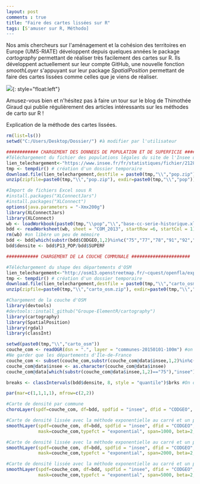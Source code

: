 ```yaml
---
layout: post
comments : true
title: "Faire des cartes lissées sur R"
tags: [S'amuser sur R, Méthodo]
--- 
```


Nos amis chercheurs sur l'aménagement et la cohésion des territoires en Europe (UMS-RIATE) développent depuis quelques années le package *cartography* permettant de réaliser très facilement des cartes sur R. Ils développent actuellement sur leur compte GitHub, une nouvelle fonction *smoothLayer* s'appuyant sur leur package *SpatialPosition* permettant de faire des cartes lissées comme celles que je viens de réaliser.   

![](https://antuki.github.io/figure/cartes_lissees_fig1.png){: style="float:left"} 

Amusez-vous bien et n'hésitez pas à faire un tour sur le blog de Thimothée Giraud qui publie régulièrement des articles intéressants sur les méthodes de carto sur R ! 

<!--break-->

Explication de la méthode des cartes lissées.

```r
rm(list=ls())
setwd("C:/Users/Desktop/Dossier/") #à modifier par l'utilisateur 

############ CHARGEMENT DES DONNEES DE POPULATION ET DE SUPERFICIE ######################
#Téléchargement du fichier des populations légales du site de l'Insee dans un dossier temporaire
lien_telechargement<-"https://www.insee.fr/fr/statistiques/fichier/2128166/base-cc-serie-historique.zip"
tmp <- tempdir() # création d'un dossier temporaire
download.file(lien_telechargement,destfile = paste0(tmp,"\\","pop.zip")) #on télécharge
unzip(zipfile=paste0(tmp,"\\","pop.zip"), exdir=paste0(tmp,"\\","pop")) #on dézippe

#Import de fichiers Excel sous R
#install.packages("XLConnectJars")
#install.packages("XLConnect")
options(java.parameters = "-Xmx200g")
library(XLConnectJars)
library(XLConnect)
wb <- loadWorkbook(paste0(tmp,"\\pop","\\","base-cc-serie-historique.xls"), create = FALSE) #lecture du fichier
bdd <- readWorksheet(wb, sheet = "COM_2013", startRow =6, startCol = 1)[,c("CODGEO","P13_POP","SUPERF")] #transformation d'une feuille de classeur en data.frame
rm(wb) #on libère un peu de mémoire
bdd <- bdd[which(substr(bdd$CODGEO,1,2)%in%c("75","77","78","91","92","93","94","95")),] #On ne garde que les communes d'Île-de-France
bdd$densite <- bdd$P13_POP/bdd$SUPERF

############ CHARGEMENT DE LA COUCHE COMMUNALE ######################

#Téléchargement du shape des départements d'OSM
lien_telechargement<-"http://osm13.openstreetmap.fr/~cquest/openfla/export/communes-20150101-100m-shp.zip"
tmp <- tempdir() # création d'un dossier temporaire
download.file(lien_telechargement,destfile = paste0(tmp,"\\","carto_osm.zip")) #on télécharge
unzip(zipfile=paste0(tmp,"\\","carto_osm.zip"), exdir=paste0(tmp,"\\","carto_osm")) #on dézippe

#Chargement de la couche d'OSM
library(devtools)
#devtools::install_github("Groupe-ElementR/cartography")
library(cartography)
library(SpatialPosition)
library(rgdal)
library(classInt)

setwd(paste0(tmp,"\\","carto_osm"))
couche_com <- readOGR(dsn = ".", layer = "communes-20150101-100m") #on importe la couche carto
#Ne garder que les départements d'Île-de-France
couche_com <- subset(couche_com,substr(couche_com@data$insee,1,2)%in%c("75","77","78","91","92","93","94","95")) 
couche_com@data$insee <- as.character(couche_com@data$insee)
couche_com@data[which(substr(couche_com@data$insee,1,2)=="75"),"insee"]<-"75056" #Les données de Paris d'OSM sont codés par arrondissement

breaks <- classIntervals(bdd$densite, 8, style = "quantile")$brks #On définit les bornes : 8 classes par méthode des quantiles

par(mar=c(1,1,1,1), mfrow=c(2,2))

#Carte de densité par commune
choroLayer(spdf=couche_com, df=bdd, spdfid = "insee", dfid = "CODGEO", var="densite", border=NA,breaks=breaks,legend.title.txt = "densité (par commune)",legend.pos = "topleft")

#Carte de densité lissée avec la méthode exponentielle au carré et un paramètre "span" = 1000
smoothLayer(spdf=couche_com, df=bdd, spdfid = "insee", dfid = "CODGEO", var="P13_POP", var2 = "SUPERF",
            mask=couche_com,typefct = "exponential", span=1000, beta=2,breaks=breaks,border=NA,legend.title.txt = "densité lissée (exponentielle^2 et span=1000)",legend.pos = "topleft")

#Carte de densité lissée avec la méthode exponentielle au carré et un paramètre "span" = 2000
smoothLayer(spdf=couche_com, df=bdd, spdfid = "insee", dfid = "CODGEO", var="P13_POP", var2 = "SUPERF",
            mask=couche_com,typefct = "exponential", span=2000, beta=2,breaks=breaks,border=NA,legend.title.txt = "densité lissée (exponentielle^2 et span=2000)",legend.pos = "topleft")

#Carte de densité lissée avec la méthode exponentielle au carré et un paramètre "span" = 5000
smoothLayer(spdf=couche_com, df=bdd, spdfid = "insee", dfid = "CODGEO", var="P13_POP", var2 = "SUPERF",
            mask=couche_com,typefct = "exponential", span=5000, beta=2,breaks=breaks,border=NA,legend.title.txt = "densité lissée (exponentielle^2 et span=5000)",legend.pos = "topleft")
```

